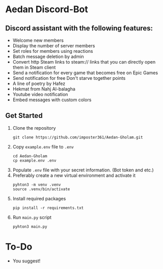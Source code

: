 # Aedan Discord-Bot

## Discord assistant with the following features:

- Welcome new members
- Display the number of server members
- Set roles for members using reactions
- Batch message deletion by admin
- Convert http Steam links to steam:// links that you can directly open them in Steam client
- Send a notification for every game that becomes free on Epic Games
- Send notification for free Don't starve together points
- A line of poetry by Hafez
- Hekmat from Nahj Al-balagha
- Youtube video notification
- Embed messages with custom colors

## Get Started

1. Clone the repository
   ```
   git clone https://github.com/imposter361/Aedan-Gholam.git
   ```
2. Copy `example.env` file to `.env`
   ```
   cd Aedan-Gholam
   cp example.env .env
   ```
3. Populate `.env` file with your secret information. (Bot token and etc.)
4. Preferably create a new virtual environment and activate it
   ```
   pyhton3 -m venv .venv
   source .venv/bin/activate
   ```
5. Install required packages
   ```
   pip install -r requirements.txt
   ```
6. Run `main.py` script
   ```
   pyhton3 main.py
   ```

# To-Do

- You suggest!
